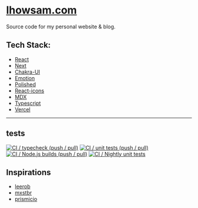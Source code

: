 # [lhowsam.com](https://lhowsam.com)

Source code for my personal website & blog.

## Tech Stack: 
- [React](https://github.com/facebook/react)
- [Next](https://github.com/vercel/next.js)
- [Chakra-UI](https://chakra-ui.com/)
- [Emotion](https://github.com/emotion-js/emotion)
- [Polished](https://github.com/styled-components/polished)
- [React-icons](https://github.com/react-icons/react-icons)
- [MDX](https://github.com/mdx-js/mdx)
- [Typescript](https://github.com/Microsoft/TypeScript)
- [Vercel](https://vercel.com/)


<hr />

## tests 

[![CI / typecheck (push / pull)](https://github.com/luke-h1/lhowsam.com/actions/workflows/typecheck.yml/badge.svg)](https://github.com/luke-h1/lhowsam.com/actions/workflows/typecheck.yml)
[![CI / unit tests (push / pull)](https://github.com/luke-h1/lhowsam.com/actions/workflows/unit-tests.yml/badge.svg)](https://github.com/luke-h1/lhowsam.com/actions/workflows/unit-tests.yml)
[![CI / Node.js builds (push / pull)](https://github.com/luke-h1/lhowsam.com/actions/workflows/nodejs.yml/badge.svg)](https://github.com/luke-h1/lhowsam.com/actions/workflows/nodejs.yml)
[![CI / Nightly unit tests](https://github.com/luke-h1/lhowsam.com/actions/workflows/nightly-tests.yml/badge.svg)](https://github.com/luke-h1/lhowsam.com/actions/workflows/nightly-tests.yml)
## Inspirations

 - [leerob](https://github.com/leerob)
 - [mxstbr](https://github.com/mxstbr/mxstbr.com)
 - [prismicio](https://github.com/prismicio/nextjs-blog)
